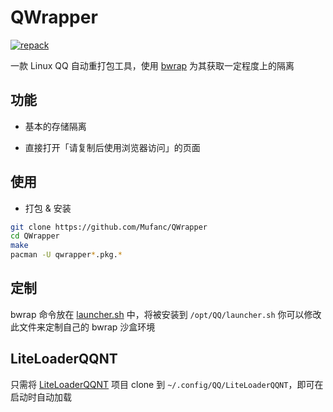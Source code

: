 # QWrapper

[![repack](https://img.shields.io/github/actions/workflow/status/Mufanc/QWrapper/ci.yml?branch=archlinux&label=repack)](https://github.com/Mufanc/QWrapper/actions)

一款 Linux QQ 自动重打包工具，使用 [bwrap](https://github.com/containers/bubblewrap) 为其获取一定程度上的隔离

## 功能

* 基本的存储隔离

* 直接打开「请复制后使用浏览器访问」的页面

## 使用

* 打包 & 安装

```bash
git clone https://github.com/Mufanc/QWrapper
cd QWrapper
make
pacman -U qwrapper*.pkg.*
```

## 定制

bwrap 命令放在 [launcher.sh](./launcher.sh) 中，将被安装到 `/opt/QQ/launcher.sh` 你可以修改此文件来定制自己的 bwrap 沙盒环境

## LiteLoaderQQNT

只需将 [LiteLoaderQQNT](https://github.com/LiteLoaderQQNT/LiteLoaderQQNT) 项目 clone 到 `~/.config/QQ/LiteLoaderQQNT`，即可在启动时自动加载
